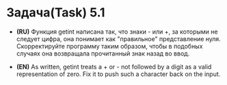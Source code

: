 # Задача(Task) 5.1

- **(RU)** Функция getint написана так, что знаки - или +, за которыми не следует цифра, она
  понимает как "правильное" представление нуля. Скорректируйте программу таким образом, чтобы в
  подобных случаях она возвращала прочитанный знак назад во ввод.


- **(EN)** As written, getint treats a + or - not followed by a digit as a valid representation of zero. Fix it to push such a character back on the input.